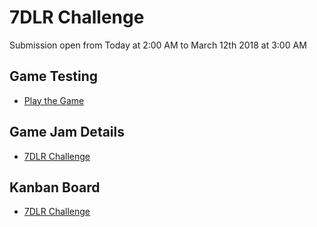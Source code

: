 # 7DLR Challenge 
Submission open from Today at 2:00 AM to March 12th 2018 at 3:00 AM

## Game Testing
* [Play the Game](https://webthingee.github.io/LPN9/)

## Game Jam Details
* [7DLR Challenge](https://itch.io/jam/7drl-challenge-2018)

## Kanban Board
* [7DLR Challenge](https://trello.com/b/j2pV0jh9/lpn9)